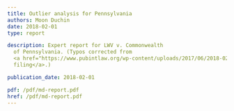 ```yaml
---
title: Outlier analysis for Pennsylvania
authors: Moon Duchin
date: 2018-02-01
type: report

description: Expert report for LWV v. Commonwealth
  of Pennsylvania. (Typos corrected from
  <a href="https://www.pubintlaw.org/wp-content/uploads/2017/06/2018-02-15-Statement-in-Support-of-Proposed-Remedial-Congressional-Map.pdf">court
  filing</a>.)

publication_date: 2018-02-01

pdf: /pdf/md-report.pdf
href: /pdf/md-report.pdf
---
```

